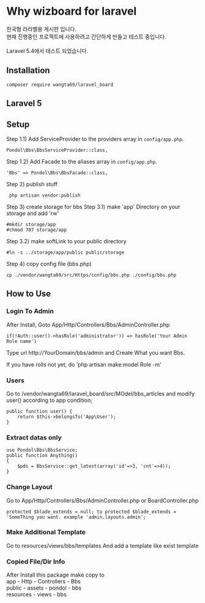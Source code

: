 # Why wizboard for laravel

한국형 라라벨용 게시판 입니다. <br />
현재 진행중인 프로젝트에 사용하려고 간단하게 만들고 테스트 중입니다. <br />
 <br />
Laravel 5.4에서 테스트 되었습니다.<br />

## Installation
```
composer require wangta69/laravel_board
```

## Laravel 5

## Setup
Step 1.1) Add ServiceProvider to the providers array in `config/app.php`.
```
Pondol\Bbs\BbsServiceProvider::class,
```
Step 1.2) Add Facade to the aliases array in `config/app.php`.
```
'Bbs' => Pondol\Bbs\BbsFacade::class,
```

Step 2) publish stuff
```
 php artisan vendor:publish
```

Step 3) create storage for bbs
Step 3.1) make 'app' Directory on your storage and add 'rw'
```
#mkdir storage/app
#chmod 707 storage/app
```
Step 3.2) make softLink to your public directory
```
#ln -s ../storage/app/public public/storage
```

Step 4) copy config file (bbs.php)
```
cp ./vendor/wangta69/src/Https/config/bbs.php ./config/bbs.php
```

## How to Use
### Login To Admin
After Install, Goto App/Http/Controllers/Bbs/AdminController.php
```
if(!Auth::user()->hasRole('administrator')) => hasRole('Your Admin Role name')
```
Type url http://YourDomain/bbs/admin and Create What you want Bbs.  <br />

If you have rolls not yet,  do 'php artisan make:model Role -m' <br />

### Users
Go to /vendor/wangta69/laravel_board/src/MOdel/bbs_articles and modify user() according to app condition;
```
public function user() {
	return $this->belongsTo('App\User');
}
```


### Extract datas only
```
use Pondol\Bbs\BbsService;
public function Anything()
{
	$pds = BbsService::get_latest(array('id'=>3, 'cnt'=>4));
}
```

### Change Layout
Go to App/Http/Controllers/Bbs/AdminController.php or  BoardController.php
```
protected $blade_extends = null; to protected $blade_extends = 'SomeThing you want. example 'admin.layouts.admin';
```

### Make Additional Template
Go to resources/views/bbs/templates And add a template like exist template


### Copied File/Dir Info
After Install this package make copy to  <br />
app - Http - Controllers - Bbs  <br />
public - assets - pondol - bbs  <br />
resources - views - bbs  <br />